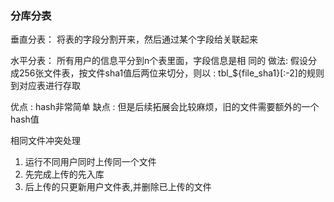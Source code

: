 ### 分库分表
垂直分表：
将表的字段分割开来，然后通过某个字段给关联起来

水平分表：
所有用户的信息平分到n个表里面，字段信息是相
同的
做法: 
假设分成256张文件表，按文件sha1值后两位来切分，则以 : tbl_${file_sha1}[:-2]的规则到对应表进行存取

优点 : hash非常简单
缺点 : 但是后续拓展会比较麻烦，旧的文件需要额外的一个hash值


相同文件冲突处理
1. 运行不同用户同时上传同一个文件
2. 先完成上传的先入库
3. 后上传的只更新用户文件表,并删除已上传的文件
